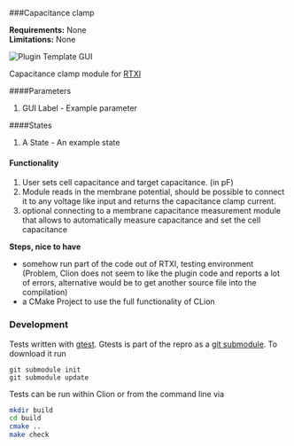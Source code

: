 ###Capacitance clamp

**Requirements:** None  
**Limitations:** None  

![Plugin Template GUI](plugin-template.png)

<!--start-->
Capacitance clamp module for [RTXI](http://rtxi.org)
<!--end-->

####Parameters
1. GUI Label - Example parameter

####States
1. A State - An example state


#### Functionality
1. User sets cell capacitance and target capacitance. (in pF)
2. Module reads in the membrane potential, should be possible to connect it to any voltage like input and returns the capacitance clamp current.
3. optional connecting to a membrane capacitance measurement module that allows to automatically measure capacitance and set the cell capacitance

**Steps, nice to have**
- somehow run part of the code out of RTXI, testing environment (Problem, Clion does not seem to like the plugin code
 and reports a lot of errors, alternative would be to get another source file into the compilation)
- a CMake Project to use the full functionality of CLion

### Development

Tests written with [gtest](https://github.com/google/googletest/blob/master/googletest/docs/primer.md). Gtests is
 part of the repro as a [git submodule](https://git-scm.com/book/de/v1/Git-Tools-Submodule). To download it run
 ```
git submodule init
git submodule update
```
 
 
Tests can be run within Clion or from the command line via
```bash
mkdir build
cd build
cmake ..
make check
```